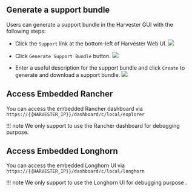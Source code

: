 
## Generate a support bundle

Users can generate a support bundle in the Harvester GUI with the following steps:

- Click the `Support` link at the bottom-left of Harvester Web UI.
    ![](./assets/harvester-sb-support-link.png)

- Click `Generate Support Bundle` button.
    ![](./assets/harvester-sb-support-button.png)

- Enter a useful description for the support bundle and click `Create` to generate and download a support bundle.
    ![](./assets/harvester-sb-support-modal.png)

## Access Embedded Rancher

You can access the embedded Rancher dashboard via `https://{{HARVESTER_IP}}/dashboard/c/local/explorer`

!!! note
    We only support to use the Rancher dashboard for debugging purpose.

## Access Embedded Longhorn

You can access the embedded Longhorn UI via `https://{{HARVESTER_IP}}/dashboard/c/local/longhorn`

!!! note
    We only support to use the Longhorn UI for debugging purpose .
